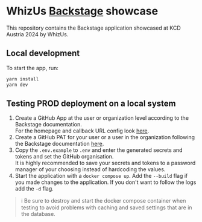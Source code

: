 # WhizUs [Backstage](https://backstage.io) showcase

This repository contains the Backstage application showcased at KCD Austria 2024 by WhizUs.

## Local development

To start the app, run:

```sh
yarn install
yarn dev
```

## Testing PROD deployment on a local system

1. Create a GitHub App at the user or organization level according to the Backstage documentation.  
For the homepage and callback URL config look [here](https://backstage.io/docs/auth/github/provider#create-an-oauth-app-on-github).
2. Create a GitHub PAT for your user or a user in the organization following the Backstage documentation [here](https://backstage.io/docs/integrations/github/locations/#token-scopes).
3. Copy the `.env.example` to `.env` and enter the generated secrets and tokens and set the GitHub organisation.  
It is highly recommended to save your secrets and tokens to a password manager of your choosing instead of hardcoding the values.
4. Start the application with a `docker compose up`. Add the `--build` flag if you made changes to the application. If you don't want to follow the logs add the `-d` flag.  

> ℹ Be sure to destroy and start the docker compose container when testing to avoid problems with caching and saved settings that are in the database.
